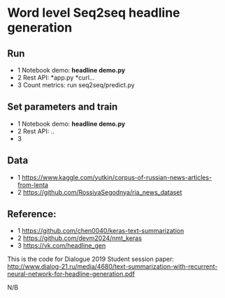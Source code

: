 # Word level Seq2seq headline generation

## Run 
* 1 Notebook demo: **headline demo.py**
* 2 Rest API: 
	*app.py
	*curl...
* 3 Count metrics:  run seq2seq/predict.py  


## Set parameters and train
* 1 Notebook demo: **headline demo.py**
* 2 Rest API: ..
* 3 


## Data
* 1 https://www.kaggle.com/yutkin/corpus-of-russian-news-articles-from-lenta
* 2 https://github.com/RossiyaSegodnya/ria_news_dataset

## Reference:
* 1 https://github.com/chen0040/keras-text-summarization 
* 2 https://github.com/devm2024/nmt_keras
* 3 https://vk.com/headline_gen


This is the code for Dialogue 2019 Student session paper: http://www.dialog-21.ru/media/4680/text-summarization-with-recurrent-neural-network-for-headline-generation.pdf

N/B 


